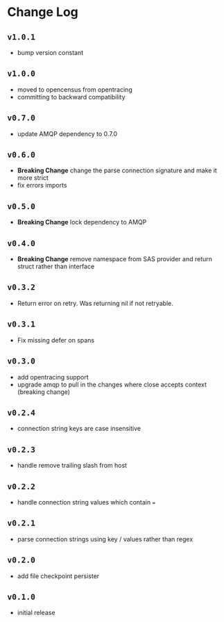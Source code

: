 # Change Log

## `v1.0.1`
- bump version constant

## `v1.0.0`
- moved to opencensus from opentracing
- committing to backward compatibility

## `v0.7.0`
- update AMQP dependency to 0.7.0

## `v0.6.0`
- **Breaking Change** change the parse connection signature and make it more strict
- fix errors imports

## `v0.5.0`
- **Breaking Change** lock dependency to AMQP

## `v0.4.0`
- **Breaking Change** remove namespace from SAS provider and return struct rather than interface 

## `v0.3.2`
- Return error on retry. Was returning nil if not retryable.

## `v0.3.1`
- Fix missing defer on spans

## `v0.3.0`
- add opentracing support
- upgrade amqp to pull in the changes where close accepts context (breaking change)

## `v0.2.4`
- connection string keys are case insensitive 

## `v0.2.3`
- handle remove trailing slash from host

## `v0.2.2`
- handle connection string values which contain `=`

## `v0.2.1`
- parse connection strings using key / values rather than regex

## `v0.2.0`
- add file checkpoint persister

## `v0.1.0`
- initial release